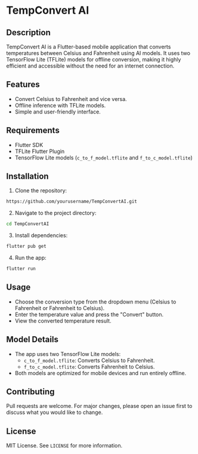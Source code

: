 # TempConvert AI

## Description
TempConvert AI is a Flutter-based mobile application that converts temperatures between Celsius and Fahrenheit using AI models. It uses two TensorFlow Lite (TFLite) models for offline conversion, making it highly efficient and accessible without the need for an internet connection.

## Features
- Convert Celsius to Fahrenheit and vice versa.
- Offline inference with TFLite models.
- Simple and user-friendly interface.

## Requirements
- Flutter SDK
- TFLite Flutter Plugin
- TensorFlow Lite models (`c_to_f_model.tflite` and `f_to_c_model.tflite`)

## Installation
1. Clone the repository:
```bash
https://github.com/yourusername/TempConvertAI.git
```
2. Navigate to the project directory:
```bash
cd TempConvertAI
```
3. Install dependencies:
```bash
flutter pub get
```
4. Run the app:
```bash
flutter run
```

## Usage
- Choose the conversion type from the dropdown menu (Celsius to Fahrenheit or Fahrenheit to Celsius).
- Enter the temperature value and press the "Convert" button.
- View the converted temperature result.

## Model Details
- The app uses two TensorFlow Lite models:
  - `c_to_f_model.tflite`: Converts Celsius to Fahrenheit.
  - `f_to_c_model.tflite`: Converts Fahrenheit to Celsius.
- Both models are optimized for mobile devices and run entirely offline.

## Contributing
Pull requests are welcome. For major changes, please open an issue first to discuss what you would like to change.

## License
MIT License. See `LICENSE` for more information.


